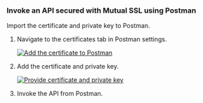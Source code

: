 ### Invoke an API secured with Mutual SSL using Postman

Import the certificate and private key to Postman.

1. Navigate to the certificates tab in Postman settings.
    
     [![Add the certificate to Postman](https://apim.docs.wso2.com/en/4.1.0/assets/img/learn/add-certificate-to-postman.png)](https://apim.docs.wso2.com/en/4.1.0/assets/img/learn/add-certificate-to-postman.png)
    
2. Add the certificate and private key.

     [![Provide certificate and private key](https://apim.docs.wso2.com/en/4.1.0/assets/img/learn/provide-crt-and-private-key.png)](https://apim.docs.wso2.com/en/4.1.0/assets/img/learn/provide-crt-and-private-key.png)
    
3.  Invoke the API from Postman.

